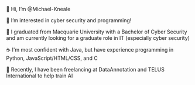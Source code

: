 👋 Hi, I’m @Michael-Kneale

👀 I’m interested in cyber security and programming!

🌱 I graduated from Macquarie University with a Bachelor of Cyber Security and am currently looking for a graduate role in IT (especially cyber security)

☕ I'm most confident with Java, but have experience programming in Python, JavaScript/HTML/CSS, and C

🦾 Recently, I have been freelancing at DataAnnotation and TELUS International to help train AI

